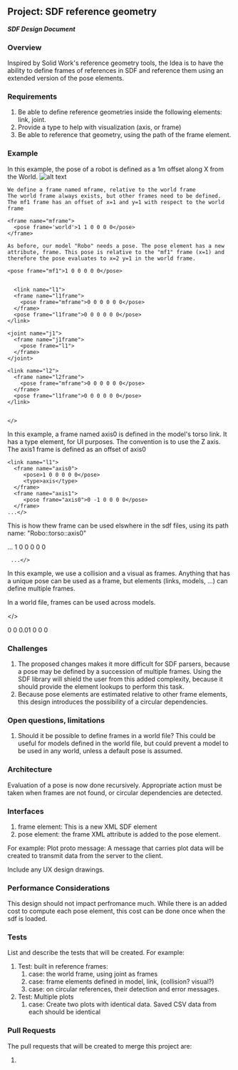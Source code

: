 ## Project: SDF reference geometry
***SDF Design Document***

### Overview

Inspired by Solid Work's reference geometry tools, the Idea is to have the ability to define frames of references in SDF and reference them using an extended version of the pose elements.


### Requirements

1. Be able to define reference geometries inside the following elements: link, joint.
1. Provide a type to help with visualization (axis, or frame)
1. Be able to reference that geometry, using the path of the frame element.

### Example

In this example, the pose of a robot is defined as a 1m  offset along X from the World.
![alt text](kinematics.png)

<sdf version='1.x'>
  <model name="Robo">

    We define a frame named mframe, relative to the world frame
    The world frame always exists, but other frames need to be defined.
    The mf1 frame has an offset of x=1 and y=1 with respect to the world frame

    <frame name="mframe">
      <pose frame='world'>1 1 0 0 0 0</pose>
    </frame>

    As before, our model "Robo" needs a pose. The pose element has a new attribute, frame. This pose is relative to the "mf1" frame (x=1) and therefore the pose evaluates to x=2 y=1 in the world frame.

    <pose frame="mf1">1 0 0 0 0 0</pose>


      <link name="l1">
      <frame name="l1frame">
        <pose frame="mframe">0 0 0 0 0 0</pose>
      </frame>
      <pose frame="l1frame">0 0 0 0 0 0</pose>
    </link>

    <joint name="j1">
      <frame name="j1frame">
        <pose frame="l1">
      </frame>
    </joint>

    <link name="l2">
      <frame name="l2frame">
        <pose frame="mframe">0 0 0 0 0 0</pose>
      </frame>
      <pose frame="l1frame">0 0 0 0 0 0</pose>
    </link>


    </>




In this example, a frame named axis0 is defined in the model's torso link. It has a type element, for UI purposes. The convention is to use the Z axis. The axis1 frame is defined as an offset of axis0

<sdf version="1.5x">
  <model name="Robo">

    <link name="l1">
      <frame name="axis0">
         <pose>1 0 0 0 0 0</pose>
         <type>axis</type>
      </frame>
      <frame name="axis1">
         <pose frame="axis0">0 -1 0 0 0 0</pose>
      </frame>
    ...</>

This is how thew frame can be used elswhere in the sdf files, using its path name: "Robo::torso::axis0"


<sdf version="1.5x">
  <model name="Robo">
    ...
    <link name="arm0">
      <pose frame="Robo::torso::axis0">1 0 0 0 0 0</pose>

     ...</>


In this example, we use a collision and a visual as frames. Anything that has a unique pose can be used as a frame, but elements (links, models, ...) can define multiple frames.


<example missing>



In a world file, frames can be used across models.


<world>
  <frame "center">
  <frame "offense">
  <frame "defense" >


  <model name="Robo"></>

  <model name="Robo2">
    <pose frame='Robo::torso'>0 0 0.01 0 0 0</pose>
  </>


### Challenges

1. The proposed changes makes it more difficult for SDF parsers, because a pose may be defined by a succession of multiple frames. Using the SDF library will shield the user from this added complexity, because it should provide the element lookups to perform this task.
1. Because pose elements are estimated relative to other frame elements, this design introduces the possibility of a circular dependencies.

### Open questions, limitations

1. Should it be possible to define frames in a world file? This could be useful for models defined in the world file, but could prevent a model to be used in any world, unless a default pose is assumed.

### Architecture

Evaluation of a pose is now done recursively. Appropriate action must be taken when frames are not found, or circular dependencies are detected.


### Interfaces

1. frame element: This is a new XML SDF element
1. pose element: the frame XML attribute is added to the pose element.

For example:
Plot proto message: A message that carries plot data will be created to transmit data from the server to the client.

Include any UX design drawings.

### Performance Considerations

This design should not impact perfromance much. While there is an added cost to compute each pose element, this cost can be done once when the sdf is loaded.

### Tests
List and describe the tests that will be created. For example:

1. Test: built in reference frames:
    1. case: the world frame, using joint as frames
    1. case: frame elements defined in model, link, (collision? visual?)
    1. case: on circular references, their detection and error messages.
1. Test: Multiple plots
    1. case: Create two plots with identical data. Saved CSV data from each should be identical

### Pull Requests


The pull requests that will be created to merge this project are:

1.




